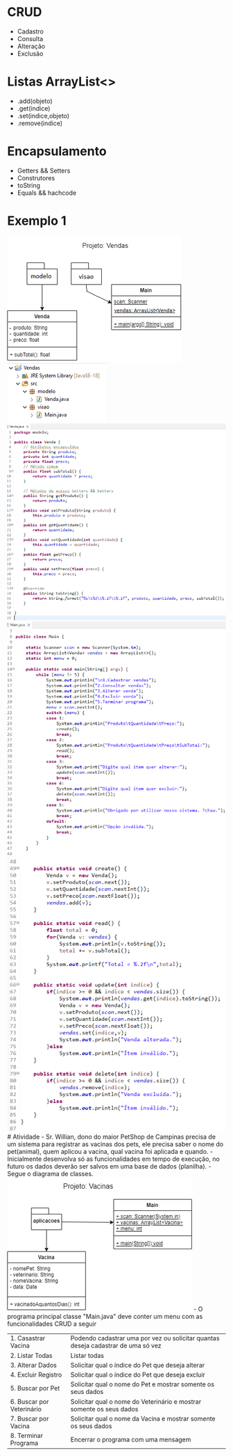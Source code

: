 # CRUD
- Cadastro
- Consulta
- Alteração
- Exclusão
# Listas ArrayList<>
- .add(objeto)
- .get(indice)
- .set(indice,objeto)
- .remove(indice)
# Encapsulamento
- Getters && Setters
- Construtores
- toString
- Equals && hachcode
# Exemplo 1
<img src="./encapsulamento/vendas_private_encapsulada.png">
<img src="./Vendas/docs/estrutura.png">
<br/>
<img src="./Vendas/docs/venda.png">
<img src="./Vendas/docs/main.png">
<img src="./Vendas/docs/crud.png">
<br/>
# Atividade
- Sr. Willian, dono do maior PetShop de Campinas precisa de um sistema para registrar as vacinas dos pets, ele precisa saber o nome do pet(animal), quem aplicou a vacina, qual vacina foi aplicada e quando.
- Inicialmente desenvolva só as funcionalidades em tempo de execução, no futuro os dados deverão ser salvos em uma base de dados (planilha).
- Segue o diagrama de classes.
<img src="vacinas.png">
- O programa principal classe "Main.java" deve conter um menu com as funcionalidades CRUD a seguir
<table>
<tr><td>1. Casastrar Vacina</td><td>Podendo cadastrar uma por vez ou solicitar quantas deseja cadastrar de uma só vez</td></tr>
<tr><td>2. Listar Todas</td><td>Listar todas</td></tr>
<tr><td>3. Alterar Dados</td><td>Solicitar qual o índice do Pet que deseja alterar</td></tr>
<tr><td>4. Excluir Registro</td><td>Solicitar qual o índice do Pet que deseja excluir</td></tr>
<tr><td>5. Buscar por Pet</td><td>Solicitar qual o nome do Pet e mostrar somente os seus dados</td></tr>
<tr><td>6. Buscar por Veterinário</td><td>Solicitar qual o nome do Veterinário e mostrar somente os seus dados</td></tr>
<tr><td>7. Buscar por Vacina</td><td>Solicitar qual o nome da Vacina e mostrar somente os seus dados</td></tr>
<tr><td>8. Terminar Programa</td><td>Encerrar o programa com uma mensagem</td></tr>
</table>

